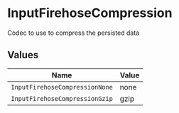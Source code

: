 # InputFirehoseCompression

Codec to use to compress the persisted data


## Values

| Name                           | Value                          |
| ------------------------------ | ------------------------------ |
| `InputFirehoseCompressionNone` | none                           |
| `InputFirehoseCompressionGzip` | gzip                           |
